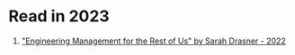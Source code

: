 # Read in 2023

1. ["Engineering Management for the Rest of Us" by Sarah Drasner - 2022]


["Engineering Management for the Rest of Us" by Sarah Drasner - 2022]:https://www.engmanagement.dev/
